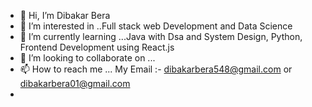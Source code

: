 - 👋 Hi, I’m Dibakar Bera
- 👀 I’m interested in ..Full stack web Development and Data Science
- 🌱 I’m currently learning ...Java with Dsa and System Design, Python, Frontend Development using React.js
- 💞️ I’m looking to collaborate on ...
- 📫 How to reach me ... My Email :- dibakarbera548@gmail.com or dibakarbera01@gmail.com
-                   

<!---
dibakarbera01/dibakarbera01 is a ✨ special ✨ repository because its `README.md` (this file) appears on your GitHub profile.
You can click the Preview link to take a look at your changes.
--->
